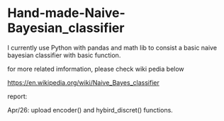 # Hand-made-Naive-Bayesian_classifier

I currently use Python with pandas and math lib to consist a basic naive bayesian classifier with basic function.

for more related imformation, please check wiki pedia below

https://en.wikipedia.org/wiki/Naive_Bayes_classifier

report:

Apr/26: upload encoder() and hybird_discret() functions.
